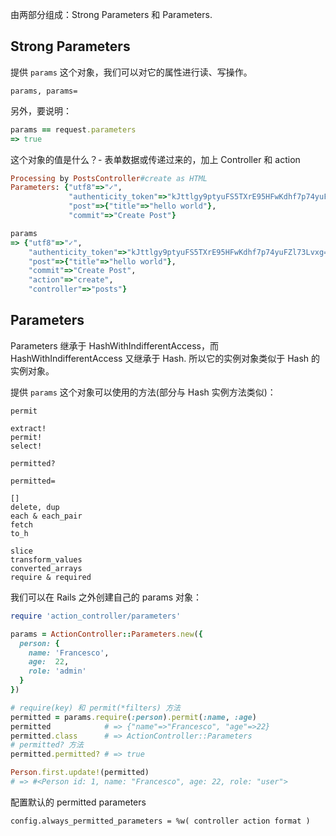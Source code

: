 由两部分组成：Strong Parameters 和 Parameters.

## Strong Parameters

提供 `params` 这个对象，我们可以对它的属性进行读、写操作。

```
params, params=
```

另外，要说明：

```ruby
params == request.parameters
=> true
```

这个对象的值是什么？- 表单数据或传递过来的，加上 Controller 和 action

```ruby
Processing by PostsController#create as HTML
Parameters: {"utf8"=>"✓",
             "authenticity_token"=>"kJttlgy9ptyuFS5TXrE95HFwKdhf7p74yuFZl73Lvxg=",
             "post"=>{"title"=>"hello world"},
             "commit"=>"Create Post"}

params
=> {"utf8"=>"✓",
    "authenticity_token"=>"kJttlgy9ptyuFS5TXrE95HFwKdhf7p74yuFZl73Lvxg=",
    "post"=>{"title"=>"hello world"},
    "commit"=>"Create Post",
    "action"=>"create",
    "controller"=>"posts"}
```

## Parameters

Parameters 继承于 HashWithIndifferentAccess，而 HashWithIndifferentAccess 又继承于 Hash. 所以它的实例对象类似于 Hash 的实例对象。

提供 `params` 这个对象可以使用的方法(部分与 Hash 实例方法类似)：

```
permit

extract!
permit!
select!

permitted?

permitted=

[]
delete, dup
each & each_pair
fetch
to_h

slice
transform_values
converted_arrays
require & required
```

我们可以在 Rails 之外创建自己的 params 对象：

```ruby
require 'action_controller/parameters'

params = ActionController::Parameters.new({
  person: {
    name: 'Francesco',
    age:  22,
    role: 'admin'
  }
})

# require(key) 和 permit(*filters) 方法
permitted = params.require(:person).permit(:name, :age)
permitted            # => {"name"=>"Francesco", "age"=>22}
permitted.class      # => ActionController::Parameters
# permitted? 方法
permitted.permitted? # => true

Person.first.update!(permitted)
# => #<Person id: 1, name: "Francesco", age: 22, role: "user">
```

配置默认的 permitted parameters

```
config.always_permitted_parameters = %w( controller action format )
```
